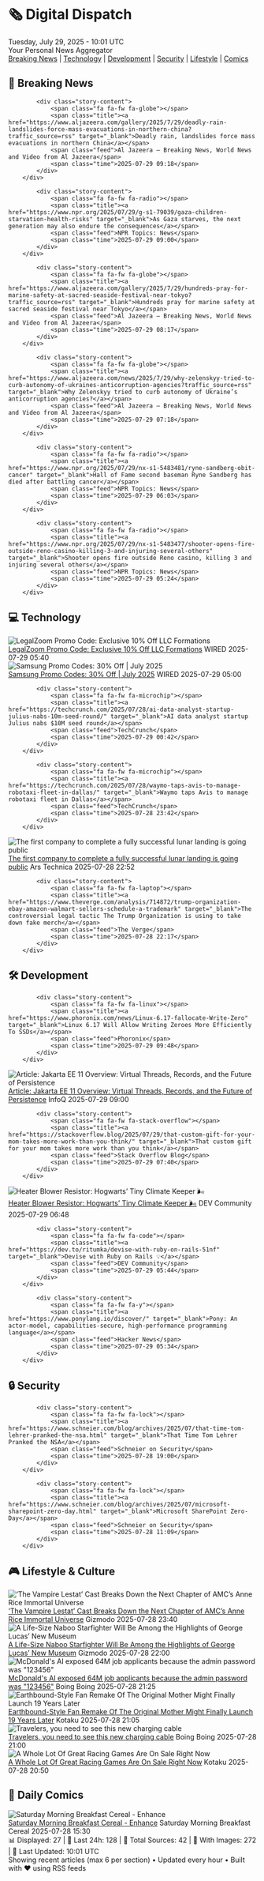 <!-- Processing 54 RSS feeds at 2025-07-29 10:01:41 UTC -->
<!-- Processing: Cyanide & Happiness -->
<!-- Processing: Questionable Content -->
<!-- Processing: CNN Top Stories -->
<!-- Processing: CNN Breaking News -->
<!-- Processing: BBC World News -->
<!-- Processing: BBC Breaking News -->
<!-- Processing: Al Jazeera Breaking News -->
<!-- Processing: CBC News -->
<!-- Error processing https://rss.cbc.ca/lineup/topstories.xml: The read operation timed out -->
<!-- Processing: Reuters Top News -->
<!-- Processing: Associated Press Breaking -->
<!-- Processing: NBC News Breaking -->
<!-- Processing: Guardian World News -->
<!-- Processing: Sky News World -->
<!-- Processing: Slashdot -->
<!-- Processing: Hacker News -->
<!-- Processing: StackOverflow Blog -->
<!-- Processing: Phoronix Linux News -->
<!-- Processing: It's FOSS -->
<!-- Processing: DistroWatch -->
<!-- Processing: Red Hat Blog -->
<!-- Processing: GitHub Blog -->
<!-- Processing: GitLab Blog -->
<!-- Processing: InfoQ -->
<!-- Processing: DZone -->
<!-- Processing: Lifehacker -->
<!-- Processing: Kotaku -->
<!-- Processing: Boing Boing -->
<!-- Processing: Schneier on Security -->
<!-- Generated 3 new posts out of 28 feeds processed -->
<div class="newspaper-header">
    <h1 class="newspaper-title">🗞️ Digital Dispatch</h1>
    <div class="newspaper-date">Tuesday, July 29, 2025 - 10:01 UTC</div>
    <div class="newspaper-subtitle">Your Personal News Aggregator</div>
</div>

<div class="newspaper-nav">
    <a href="#breaking">Breaking News</a> |
    <a href="#tech">Technology</a> |
    <a href="#dev">Development</a> |
    <a href="#security">Security</a> |
    <a href="#lifestyle">Lifestyle</a> |
    <a href="#webcomics">Comics</a>
</div>

<div class="news-section breaking-news" id="breaking">
<h2 class="section-header">🚨 Breaking News</h2>
<div class="stories-container">
<div class="story">
            
            <div class="story-content">
                <span class="fa fa-fw fa-globe"></span>
                <span class="title"><a href="https://www.aljazeera.com/gallery/2025/7/29/deadly-rain-landslides-force-mass-evacuations-in-northern-china?traffic_source=rss" target="_blank">Deadly rain, landslides force mass evacuations in northern China</a></span>
                <span class="feed">Al Jazeera – Breaking News, World News and Video from Al Jazeera</span>
                <span class="time">2025-07-29 09:18</span>
            </div>
        </div>
<div class="story">
            
            <div class="story-content">
                <span class="fa fa-fw fa-radio"></span>
                <span class="title"><a href="https://www.npr.org/2025/07/29/g-s1-79039/gaza-children-starvation-health-risks" target="_blank">As Gaza starves, the next generation may also endure the consequences</a></span>
                <span class="feed">NPR Topics: News</span>
                <span class="time">2025-07-29 09:00</span>
            </div>
        </div>
<div class="story">
            
            <div class="story-content">
                <span class="fa fa-fw fa-globe"></span>
                <span class="title"><a href="https://www.aljazeera.com/gallery/2025/7/29/hundreds-pray-for-marine-safety-at-sacred-seaside-festival-near-tokyo?traffic_source=rss" target="_blank">Hundreds pray for marine safety at sacred seaside festival near Tokyo</a></span>
                <span class="feed">Al Jazeera – Breaking News, World News and Video from Al Jazeera</span>
                <span class="time">2025-07-29 08:17</span>
            </div>
        </div>
<div class="story">
            
            <div class="story-content">
                <span class="fa fa-fw fa-globe"></span>
                <span class="title"><a href="https://www.aljazeera.com/news/2025/7/29/why-zelenskyy-tried-to-curb-autonomy-of-ukraines-anticorruption-agencies?traffic_source=rss" target="_blank">Why Zelenskyy tried to curb autonomy of Ukraine’s anticorruption agencies?</a></span>
                <span class="feed">Al Jazeera – Breaking News, World News and Video from Al Jazeera</span>
                <span class="time">2025-07-29 07:18</span>
            </div>
        </div>
<div class="story">
            
            <div class="story-content">
                <span class="fa fa-fw fa-radio"></span>
                <span class="title"><a href="https://www.npr.org/2025/07/29/nx-s1-5483481/ryne-sandberg-obit-cancer" target="_blank">Hall of Fame second baseman Ryne Sandberg has died after battling cancer</a></span>
                <span class="feed">NPR Topics: News</span>
                <span class="time">2025-07-29 06:03</span>
            </div>
        </div>
<div class="story">
            
            <div class="story-content">
                <span class="fa fa-fw fa-radio"></span>
                <span class="title"><a href="https://www.npr.org/2025/07/29/nx-s1-5483477/shooter-opens-fire-outside-reno-casino-killing-3-and-injuring-several-others" target="_blank">Shooter opens fire outside Reno casino, killing 3 and injuring several others</a></span>
                <span class="feed">NPR Topics: News</span>
                <span class="time">2025-07-29 05:24</span>
            </div>
        </div>
</div>
</div>
<div class="news-section tech-news" id="tech">
<h2 class="section-header">💻 Technology</h2>
<div class="stories-container">
<div class="story">
            <img src="https://media.wired.com/photos/67b63b9b7d355db73b38e0c2/master/pass/WIRED-Coupons-R2_11.png" alt="LegalZoom Promo Code: Exclusive 10% Off LLC Formations" class="story-image" loading="lazy" onerror="this.style.display='none'">
            <div class="story-content">
                <span class="fa fa-fw fa-bolt"></span>
                <span class="title"><a href="https://www.wired.com/story/legalzoom-promo-code/" target="_blank">LegalZoom Promo Code: Exclusive 10% Off LLC Formations</a></span>
                <span class="feed">WIRED</span>
                <span class="time">2025-07-29 05:40</span>
            </div>
        </div>
<div class="story">
            <img src="https://media.wired.com/photos/66ea077251891e6d3cb5d5cf/master/pass/WIRED-Coupons-3.jpg" alt="Samsung Promo Codes: 30% Off | July 2025" class="story-image" loading="lazy" onerror="this.style.display='none'">
            <div class="story-content">
                <span class="fa fa-fw fa-bolt"></span>
                <span class="title"><a href="https://www.wired.com/story/samsung-promo-codes/" target="_blank">Samsung Promo Codes: 30% Off | July 2025</a></span>
                <span class="feed">WIRED</span>
                <span class="time">2025-07-29 05:00</span>
            </div>
        </div>
<div class="story">
            
            <div class="story-content">
                <span class="fa fa-fw fa-microchip"></span>
                <span class="title"><a href="https://techcrunch.com/2025/07/28/ai-data-analyst-startup-julius-nabs-10m-seed-round/" target="_blank">AI data analyst startup Julius nabs $10M seed round</a></span>
                <span class="feed">TechCrunch</span>
                <span class="time">2025-07-29 00:42</span>
            </div>
        </div>
<div class="story">
            
            <div class="story-content">
                <span class="fa fa-fw fa-microchip"></span>
                <span class="title"><a href="https://techcrunch.com/2025/07/28/waymo-taps-avis-to-manage-robotaxi-fleet-in-dallas/" target="_blank">Waymo taps Avis to manage robotaxi fleet in Dallas</a></span>
                <span class="feed">TechCrunch</span>
                <span class="time">2025-07-28 23:42</span>
            </div>
        </div>
<div class="story">
            <img src="https://cdn.arstechnica.net/wp-content/uploads/2025/07/flylogo-500x500.jpg" alt="The first company to complete a fully successful lunar landing is going public" class="story-image" loading="lazy" onerror="this.style.display='none'">
            <div class="story-content">
                <span class="fa fa-fw fa-cog"></span>
                <span class="title"><a href="https://arstechnica.com/space/2025/07/the-first-company-to-complete-a-fully-successful-lunar-landing-is-going-public/" target="_blank">The first company to complete a fully successful lunar landing is going public</a></span>
                <span class="feed">Ars Technica</span>
                <span class="time">2025-07-28 22:52</span>
            </div>
        </div>
<div class="story">
            
            <div class="story-content">
                <span class="fa fa-fw fa-laptop"></span>
                <span class="title"><a href="https://www.theverge.com/analysis/714872/trump-organization-ebay-amazon-walmart-sellers-schedule-a-trademark" target="_blank">The controversial legal tactic The Trump Organization is using to take down fake merch</a></span>
                <span class="feed">The Verge</span>
                <span class="time">2025-07-28 22:17</span>
            </div>
        </div>
</div>
</div>
<div class="news-section dev-news" id="dev">
<h2 class="section-header">🛠️ Development</h2>
<div class="stories-container">
<div class="story">
            
            <div class="story-content">
                <span class="fa fa-fw fa-linux"></span>
                <span class="title"><a href="https://www.phoronix.com/news/Linux-6.17-fallocate-Write-Zero" target="_blank">Linux 6.17 Will Allow Writing Zeroes More Efficiently To SSDs</a></span>
                <span class="feed">Phoronix</span>
                <span class="time">2025-07-29 09:48</span>
            </div>
        </div>
<div class="story">
            <img src="https://res.infoq.com/articles/jakarta-ee-11-overview/en/headerimage/jakarta-ee-11-overview-header-1753179997354.jpg" alt="Article: Jakarta EE 11 Overview: Virtual Threads, Records, and the Future of Persistence" class="story-image" loading="lazy" onerror="this.style.display='none'">
            <div class="story-content">
                <span class="fa fa-fw fa-info-circle"></span>
                <span class="title"><a href="https://www.infoq.com/articles/jakarta-ee-11-overview/?utm_campaign=infoq_content&utm_source=infoq&utm_medium=feed&utm_term=global" target="_blank">Article: Jakarta EE 11 Overview: Virtual Threads, Records, and the Future of Persistence</a></span>
                <span class="feed">InfoQ</span>
                <span class="time">2025-07-29 09:00</span>
            </div>
        </div>
<div class="story">
            
            <div class="story-content">
                <span class="fa fa-fw fa-stack-overflow"></span>
                <span class="title"><a href="https://stackoverflow.blog/2025/07/29/that-custom-gift-for-your-mom-takes-more-work-than-you-think/" target="_blank">That custom gift for your mom takes more work than you think</a></span>
                <span class="feed">Stack Overflow Blog</span>
                <span class="time">2025-07-29 07:40</span>
            </div>
        </div>
<div class="story">
            <img src="https://media2.dev.to/dynamic/image/width=800%2Cheight=%2Cfit=scale-down%2Cgravity=auto%2Cformat=auto/https%3A%2F%2Fdev-to-uploads.s3.amazonaws.com%2Fuploads%2Farticles%2Feasx0dfbdakciaruphnz.png" alt="Heater Blower Resistor: Hogwarts’ Tiny Climate Keeper 🌬️" class="story-image" loading="lazy" onerror="this.style.display='none'">
            <div class="story-content">
                <span class="fa fa-fw fa-code"></span>
                <span class="title"><a href="https://dev.to/ersajay/heater-blower-resistor-hogwarts-tiny-climate-keeper-20n3" target="_blank">Heater Blower Resistor: Hogwarts’ Tiny Climate Keeper 🌬️</a></span>
                <span class="feed">DEV Community</span>
                <span class="time">2025-07-29 06:48</span>
            </div>
        </div>
<div class="story">
            
            <div class="story-content">
                <span class="fa fa-fw fa-code"></span>
                <span class="title"><a href="https://dev.to/ritumka/devise-with-ruby-on-rails-51nf" target="_blank">Devise with Ruby on Rails 💡</a></span>
                <span class="feed">DEV Community</span>
                <span class="time">2025-07-29 05:44</span>
            </div>
        </div>
<div class="story">
            
            <div class="story-content">
                <span class="fa fa-fw fa-y"></span>
                <span class="title"><a href="https://www.ponylang.io/discover/" target="_blank">Pony: An actor-model, capabilities-secure, high-performance programming language</a></span>
                <span class="feed">Hacker News</span>
                <span class="time">2025-07-29 05:34</span>
            </div>
        </div>
</div>
</div>
<div class="news-section security-news" id="security">
<h2 class="section-header">🔒 Security</h2>
<div class="stories-container">
<div class="story">
            
            <div class="story-content">
                <span class="fa fa-fw fa-lock"></span>
                <span class="title"><a href="https://www.schneier.com/blog/archives/2025/07/that-time-tom-lehrer-pranked-the-nsa.html" target="_blank">That Time Tom Lehrer Pranked the NSA</a></span>
                <span class="feed">Schneier on Security</span>
                <span class="time">2025-07-28 19:00</span>
            </div>
        </div>
<div class="story">
            
            <div class="story-content">
                <span class="fa fa-fw fa-lock"></span>
                <span class="title"><a href="https://www.schneier.com/blog/archives/2025/07/microsoft-sharepoint-zero-day.html" target="_blank">Microsoft SharePoint Zero-Day</a></span>
                <span class="feed">Schneier on Security</span>
                <span class="time">2025-07-28 11:09</span>
            </div>
        </div>
</div>
</div>
<div class="news-section lifestyle-news" id="lifestyle">
<h2 class="section-header">🎮 Lifestyle & Culture</h2>
<div class="stories-container">
<div class="story">
            <img src="https://gizmodo.com/app/uploads/2025/07/iwtv-junket-sdcc-25.jpg" alt="‘The Vampire Lestat’ Cast Breaks Down the Next Chapter of AMC’s Anne Rice Immortal Universe" class="story-image" loading="lazy" onerror="this.style.display='none'">
            <div class="story-content">
                <span class="fa fa-fw fa-computer"></span>
                <span class="title"><a href="https://gizmodo.com/the-vampire-lestat-cast-breaks-down-the-next-chapter-of-amcs-anne-rice-immortal-universe-2000635891" target="_blank">‘The Vampire Lestat’ Cast Breaks Down the Next Chapter of AMC’s Anne Rice Immortal Universe</a></span>
                <span class="feed">Gizmodo</span>
                <span class="time">2025-07-28 23:40</span>
            </div>
        </div>
<div class="story">
            <img src="https://gizmodo.com/app/uploads/2025/07/George-Lucas-SDCC.jpg" alt="A Life-Size Naboo Starfighter Will Be Among the Highlights of George Lucas’ New Museum" class="story-image" loading="lazy" onerror="this.style.display='none'">
            <div class="story-content">
                <span class="fa fa-fw fa-computer"></span>
                <span class="title"><a href="https://gizmodo.com/a-life-size-naboo-starfighter-will-be-among-the-highlights-of-george-lucas-new-museum-2000635731" target="_blank">A Life-Size Naboo Starfighter Will Be Among the Highlights of George Lucas’ New Museum</a></span>
                <span class="feed">Gizmodo</span>
                <span class="time">2025-07-28 22:00</span>
            </div>
        </div>
<div class="story">
            <img src="https://i0.wp.com/boingboing.net/wp-content/uploads/2016/10/IT-beschizza.jpg?fit=2000%2C1125&amp;quality=60&amp;ssl=1" alt="McDonald&#x27;s AI exposed 64M job applicants because the admin password was &quot;123456&quot;" class="story-image" loading="lazy" onerror="this.style.display='none'">
            <div class="story-content">
                <span class="fa fa-fw fa-arrow-right"></span>
                <span class="title"><a href="https://boingboing.net/2025/07/28/mcdonalds-ai-exposed-64m-job-applicants-because-the-password-was-123456.html" target="_blank">McDonald&#x27;s AI exposed 64M job applicants because the admin password was &quot;123456&quot;</a></span>
                <span class="feed">Boing Boing</span>
                <span class="time">2025-07-28 21:25</span>
            </div>
        </div>
<div class="story">
            <img src="https://i.kinja-img.com/image/upload/c_fit,q_80,w_636/4d535af97d89abf14762c359412268ab.png" alt="Earthbound-Style Fan Remake Of The Original Mother Might Finally Launch 19 Years Later" class="story-image" loading="lazy" onerror="this.style.display='none'">
            <div class="story-content">
                <span class="fa fa-fw fa-gamepad"></span>
                <span class="title"><a href="https://kotaku.com/earthbound-beginnings-remake-romhack-nintendo-trailer-1851787185" target="_blank">Earthbound-Style Fan Remake Of The Original Mother Might Finally Launch 19 Years Later</a></span>
                <span class="feed">Kotaku</span>
                <span class="time">2025-07-28 21:05</span>
            </div>
        </div>
<div class="story">
            <img src="https://i0.wp.com/boingboing.net/wp-content/uploads/2025/07/Statik%C2%AE-MagStack%E2%84%A2-Duo-Apple-Watch-Charger.png?fit=2250%2C1500&amp;quality=55&amp;ssl=1" alt="Travelers, you need to see this new charging cable" class="story-image" loading="lazy" onerror="this.style.display='none'">
            <div class="story-content">
                <span class="fa fa-fw fa-arrow-right"></span>
                <span class="title"><a href="https://boingboing.net/2025/07/28/travelers-you-need-to-see-this-new-charging-cable.html" target="_blank">Travelers, you need to see this new charging cable</a></span>
                <span class="feed">Boing Boing</span>
                <span class="time">2025-07-28 21:00</span>
            </div>
        </div>
<div class="story">
            <img src="https://i.kinja-img.com/image/upload/c_fit,q_80,w_636/9aee62c61bdfabc26182610407ee4eb8.jpg" alt="A Whole Lot Of Great Racing Games Are On Sale Right Now" class="story-image" loading="lazy" onerror="this.style.display='none'">
            <div class="story-content">
                <span class="fa fa-fw fa-gamepad"></span>
                <span class="title"><a href="https://kotaku.com/racing-fest-steam-sale-best-deals-nfs-unbound-the-crew-1851787177" target="_blank">A Whole Lot Of Great Racing Games Are On Sale Right Now</a></span>
                <span class="feed">Kotaku</span>
                <span class="time">2025-07-28 20:50</span>
            </div>
        </div>
</div>
</div>
<div class="news-section webcomics-section" id="webcomics">
<h2 class="section-header">🎨 Daily Comics</h2>
<div class="stories-container">
<div class="story">
            <img src="https://www.smbc-comics.com/comics/1753679085-20250728.png" alt="Saturday Morning Breakfast Cereal - Enhance" class="story-image" loading="lazy" onerror="this.style.display='none'">
            <div class="story-content">
                <span class="fa fa-fw fa-smile"></span>
                <span class="title"><a href="https://www.smbc-comics.com/comic/enhance-2" target="_blank">Saturday Morning Breakfast Cereal - Enhance</a></span>
                <span class="feed">Saturday Morning Breakfast Cereal</span>
                <span class="time">2025-07-28 15:30</span>
            </div>
        </div>
</div>
</div>

<div class="newspaper-footer">
    <div class="stats">
        📊 Displayed: 27 | 📅 Last 24h: 128 | 📡 Total Sources: 42 | 📸 With Images: 272 |
        🔄 Last Updated: 10:01 UTC
    </div>
    <div class="footer-note">
        Showing recent articles (max 6 per section) • Updated every hour • Built with ❤️ using RSS feeds
    </div>
</div>
